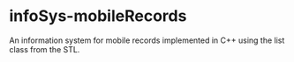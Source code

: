 # infoSys-mobileRecords
An information system for mobile records implemented in C++ using the list class from the STL.
